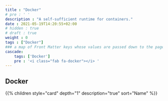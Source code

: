 ```yaml
---
title : "Docker"
# pre : ' '
description : "A self-sufficient runtime for containers."
date : 2021-05-19T14:20:55+02:00
# hidden : true
# draft : true
weight : 0
tags : ["Docker"]
### a map of Front Matter keys whose values are passed down to the page's descendants unless overwritten by self or a closer ancestor's cascade. 
cascade:
    tags: ['Docker']
    pre : '<i class="fab fa-docker"></i> '
---
```


## Docker

{{% children style="card" depth="1" description="true" sort="Name"  %}}
